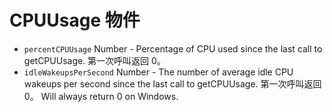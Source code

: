 # CPUUsage 物件

* `percentCPUUsage` Number - Percentage of CPU used since the last call to getCPUUsage. 第一次呼叫返回 0。
* `idleWakeupsPerSecond` Number - The number of average idle CPU wakeups per second since the last call to getCPUUsage. 第一次呼叫返回 0。 Will always return 0 on Windows.
